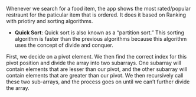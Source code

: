 Whenever we search for a food item, the app shows the most rated/popular restraunt for the paticular item that is ordered. 
It does it based on Ranking with priotiry and sorting algorithms.

- **Quick Sort**: Quick sort is also known as a “partition sort.” This sorting algorithm is faster than the previous algorithms because this algorithm uses the concept of divide and conquer.

First, we decide on a pivot element. We then find the correct index for this pivot position and divide the array into two subarrays. One subarray will contain elements that are lesser than our pivot, and the other subarray will contain elements that are greater than our pivot. We then recursively call these two sub-arrays, and the process goes on until we can’t further divide the array.
